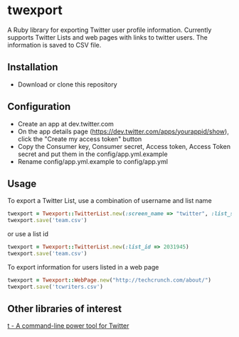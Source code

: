 # twexport

A Ruby library for exporting Twitter user profile information. Currently supports Twitter Lists and web pages with links to twitter users.  The information is saved to CSV file.


## Installation

* Download or clone this repository


## Configuration

* Create an app at dev.twitter.com
* On the app details page (https://dev.twitter.com/apps/yourappid/show), click the "Create my access token" button
* Copy the Consumer key, Consumer secret, Access token, Access Token secret and put them in the config/app.yml.example
* Rename config/app.yml.example to config/app.yml

## Usage


To export a Twitter List, use a combination of username and list name
```ruby
twexport = Twexport::TwitterList.new(:screen_name => "twitter", :list_slug => "team")
twexport.save('team.csv')
```

or use a list id
```ruby
twexport = Twexport::TwitterList.new(:list_id => 2031945)
twexport.save('team.csv')
```

To export information for users listed in a web page
```ruby
twexport = Twexport::WebPage.new("http://techcrunch.com/about/")
twexport.save('tcwriters.csv')
```


## Other libraries of interest
[t - A command-line power tool for Twitter](http://sferik.github.com/t/)